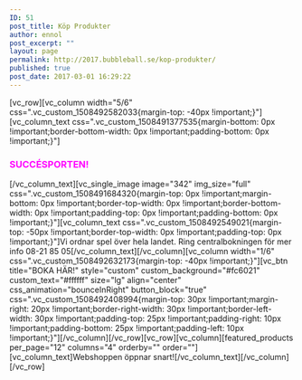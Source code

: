 ```yaml
---
ID: 51
post_title: Köp Produkter
author: ennol
post_excerpt: ""
layout: page
permalink: http://2017.bubbleball.se/kop-produkter/
published: true
post_date: 2017-03-01 16:29:22
---
```

[vc_row][vc_column width="5/6" css=".vc_custom_1508492582033{margin-top: -40px !important;}"][vc_column_text css=".vc_custom_1508491377535{margin-bottom: 0px !important;border-bottom-width: 0px !important;padding-bottom: 0px !important;}"]
<h3><span style="color: #ff00ff"><strong>SUCCÉSPORTEN!</strong></span></h3>
[/vc_column_text][vc_single_image image="342" img_size="full" css=".vc_custom_1508491684320{margin-top: 0px !important;margin-bottom: 0px !important;border-top-width: 0px !important;border-bottom-width: 0px !important;padding-top: 0px !important;padding-bottom: 0px !important;}"][vc_column_text css=".vc_custom_1508492549021{margin-top: -50px !important;border-top-width: 0px !important;padding-top: 0px !important;}"]Vi ordnar spel över hela landet. Ring centralbokningen för mer info 08-21 85 05[/vc_column_text][/vc_column][vc_column width="1/6" css=".vc_custom_1508492632173{margin-top: -40px !important;}"][vc_btn title="BOKA HÄR!" style="custom" custom_background="#fc6021" custom_text="#ffffff" size="lg" align="center" css_animation="bounceInRight" button_block="true" css=".vc_custom_1508492408994{margin-top: 30px !important;margin-right: 20px !important;border-right-width: 30px !important;border-left-width: 30px !important;padding-top: 25px !important;padding-right: 10px !important;padding-bottom: 25px !important;padding-left: 10px !important;}"][/vc_column][/vc_row][vc_row][vc_column][featured_products per_page="12" columns="4" orderby="" order=""][vc_column_text]Webshoppen öppnar snart![/vc_column_text][/vc_column][/vc_row]